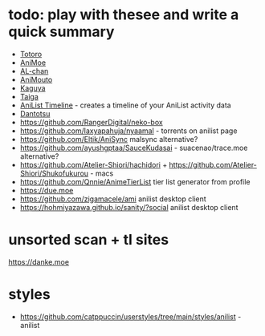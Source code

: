 # todo: play with thesee and write a quick summary
* [Totoro](https://github.com/insomniachi/Totoro)
* [AniMoe](https://github.com/CosmicPredator/AniMoe)
* [AL-chan](https://github.com/zend10/AL-chan)
* [AniMouto](https://github.com/TehNut/AniMouto)
* [Kaguya](https://github.com/hoangvu12/Kaguya)
* [Taiga](https://github.com/erengy/taiga)
* [AniList Timeline](https://github.com/linkviii/js-animelist-timeline) - creates a timeline of your AniList activity data
* [Dantotsu](https://github.com/rebelonion/Dantotsu)
* https://github.com/RangerDigital/neko-box
* https://github.com/laxyapahuja/nyaamal - torrents on anilist page 
* https://github.com/Eltik/AniSync malsync alternative?
* https://github.com/ayushgptaa/SauceKudasai - suacenao/trace.moe alternative?
* https://github.com/Atelier-Shiori/hachidori + https://github.com/Atelier-Shiori/Shukofukurou - macs
* https://github.com/Qnnie/AnimeTierList tier list generator from profile
* https://due.moe
* https://github.com/zigamacele/ami anilist desktop client
* https://hohmiyazawa.github.io/sanity/?social anilist desktop client


# unsorted scan + tl sites
https://danke.moe


# styles
* https://github.com/catppuccin/userstyles/tree/main/styles/anilist - anilist